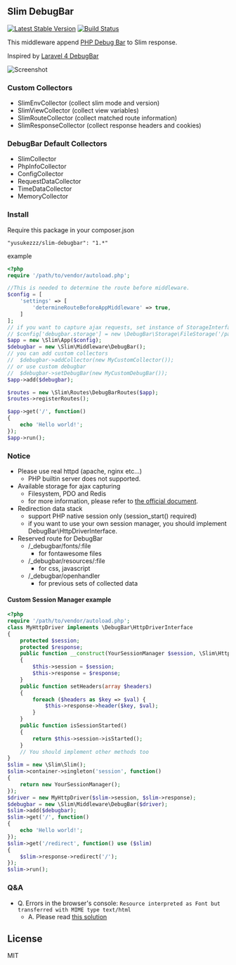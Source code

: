 ## Slim DebugBar
[![Latest Stable Version](https://poser.pugx.org/yusukezzz/slim-debugbar/v/stable.png)](https://packagist.org/packages/yusukezzz/slim-debugbar)
[![Build Status](https://travis-ci.org/yusukezzz/slim-debugbar.svg?branch=master)](https://travis-ci.org/yusukezzz/slim-debugbar)

This middleware append [PHP Debug Bar](http://phpdebugbar.com/) to Slim response.

Inspired by [Laravel 4 DebugBar](https://github.com/barryvdh/laravel-debugbar)

![Screenshot](https://dl.dropboxusercontent.com/u/203881/2014-05-14_23.18.17.png)

### Custom Collectors

  * SlimEnvCollector (collect slim mode and version)
  * SlimViewCollector (collect view variables)
  * SlimRouteCollector (collect matched route information)
  * SlimResponseCollector (collect response headers and cookies)

### DebugBar Default Collectors

  * SlimCollector
  * PhpInfoCollector
  * ConfigCollector
  * RequestDataCollector
  * TimeDataCollector
  * MemoryCollector


### Install

Require this package in your composer.json

    "yusukezzz/slim-debugbar": "1.*"

example

```php
<?php
require '/path/to/vendor/autoload.php';

//This is needed to determine the route before middleware.
$config = [
    'settings' => [
        'determineRouteBeforeAppMiddleware' => true,
    ]
];
// if you want to capture ajax requests, set instance of StorageInterface implemented.
// $config['debugbar.storage'] = new \DebugBar\Storage\FileStorage('/path/to/storage');
$app = new \Slim\App($config);
$debugbar = new \Slim\Middleware\DebugBar();
// you can add custom collectors
//  $debugbar->addCollector(new MyCustomCollector());
// or use custom debugbar
//  $debugbar->setDebugBar(new MyCustomDebugBar());
$app->add($debugbar);

$routes = new \Slim\Routes\DebugBarRoutes($app);
$routes->registerRoutes();

$app->get('/', function()
{
    echo 'Hello world!';
});
$app->run();
```

### Notice
  * Please use real httpd (apache, nginx etc...)
      - PHP builtin server does not supported.
  * Available storage for ajax capturing
      - Filesystem, PDO and Redis
      - for more information, please refer to [the official document](http://phpdebugbar.com/docs/storage.html).
  * Redirection data stack
      - support PHP native session only (session_start() required)
      - if you want to use your own session manager, you should implement DebugBar\\HttpDriverInterface.
  * Reserved route for DebugBar
      - /_debugbar/fonts/:file
          + for fontawesome files
      - /_debugbar/resources/:file
          + for css, javascript
      - /_debugbar/openhandler
          + for previous sets of collected data

#### Custom Session Manager example

```php
<?php
require '/path/to/vendor/autoload.php';
class MyHttpDriver implements \DebugBar\HttpDriverInterface
{
    protected $session;
    protected $response;
    public function __construct(YourSessionManager $session, \Slim\Http\Response $response)
    {
        $this->session = $session;
        $this->response = $response;
    }
    public function setHeaders(array $headers)
    {
        foreach ($headers as $key => $val) {
            $this->response->header($key, $val);
        }
    }
    public function isSessionStarted()
    {
        return $this->session->isStarted();
    }
    // You should implement other methods too
}
$slim = new \Slim\Slim();
$slim->container->singleton('session', function()
{
    return new YourSessionManager();
});
$driver = new MyHttpDriver($slim->session, $slim->response);
$debugbar = new \Slim\Middleware\DebugBar($driver);
$slim->add($debugbar);
$slim->get('/', function()
{
    echo 'Hello world!';
});
$slim->get('/redirect', function() use ($slim)
{
    $slim->response->redirect('/');
});
$slim->run();
```

### Q&A
  * Q. Errors in the browser's console: `Resource interpreted as Font but transferred with MIME type text/html`
    - A. Please read [this solution](https://github.com/yusukezzz/slim-debugbar/issues/6#issuecomment-89362616)

## License

MIT
